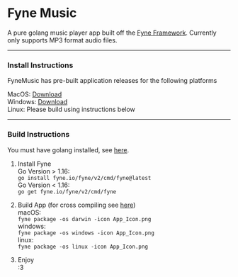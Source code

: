 # Fyne Music

A pure golang music player app built off the [Fyne Framework](https://fyne.io/ "Fyne Framework").
Currently only supports MP3 format audio files.

------------
### Install Instructions  

FyneMusic has pre-built application releases for the following platforms  

MacOS: [Download](https://github.com/RileySun/FyneMusic/releases/download/v1.0/FyneMusic.macOS.dmg)  
Windows: [Download](https://github.com/RileySun/FyneMusic/releases/download/v1.0/FyneMusic.Windows.zip)  
Linux: Please build using instructions below  

------------

### Build Instructions
  
You must have golang installed, see [here](https://go.dev/doc/install).  
  
1. Install Fyne  
Go Version > 1.16:  
`go install fyne.io/fyne/v2/cmd/fyne@latest`  
Go Version < 1.16:  
`go get fyne.io/fyne/v2/cmd/fyne`  


2. Build App (for cross compiling see [here](https://developer.fyne.io/started/cross-compiling))  
macOS:   
`fyne package -os darwin -icon App_Icon.png`  
windows:  
`fyne package -os windows -icon App_Icon.png`  
linux:  
`fyne package -os linux -icon App_Icon.png`  
  
3. Enjoy  
:3  
